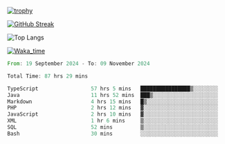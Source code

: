 <!--
**ren-joey/ren-joey** is a ✨ _special_ ✨ repository because its `README.md` (this file) appears on your GitHub profile.

Here are some ideas to get you started:

- 🔭 I’m currently working on ...
- 🌱 I’m currently learning ...
- 👯 I’m looking to collaborate on ...
- 🤔 I’m looking for help with ...
- 💬 Ask me about ...
- 📫 How to reach me: ...
- 😄 Pronouns: ...
- ⚡ Fun fact: ...
-->

[![trophy](https://github-profile-trophy.vercel.app/?username=ren-joey&theme=darkhub&column=5)](https://github.com/ren-joey)

[![GitHub Streak](https://streak-stats.demolab.com/?user=ren-joey&theme=dark)](https://github.com/ren-joey)

![Top Langs](https://github-readme-stats.vercel.app/api/top-langs?username=ren-joey&show_icons=true&layout=compact&locale=en&hide=html,CSS,scss,Pug,Twig&theme=dark)

[![Waka_time](https://github-readme-stats.vercel.app/api/wakatime?username=joeyren&theme=dark)](https://github.com/ren-joey)

<!--START_SECTION:waka-->

```rust
From: 19 September 2024 - To: 09 November 2024

Total Time: 87 hrs 29 mins

TypeScript                 57 hrs 5 mins   ████████████████▒░░░░░░░░   64.93 %
Java                       11 hrs 52 mins  ███▒░░░░░░░░░░░░░░░░░░░░░   13.51 %
Markdown                   4 hrs 15 mins   █▒░░░░░░░░░░░░░░░░░░░░░░░   04.83 %
PHP                        2 hrs 12 mins   ▓░░░░░░░░░░░░░░░░░░░░░░░░   02.51 %
JavaScript                 2 hrs 10 mins   ▓░░░░░░░░░░░░░░░░░░░░░░░░   02.48 %
XML                        1 hr 6 mins     ▒░░░░░░░░░░░░░░░░░░░░░░░░   01.26 %
SQL                        52 mins         ▒░░░░░░░░░░░░░░░░░░░░░░░░   01.00 %
Bash                       30 mins         ░░░░░░░░░░░░░░░░░░░░░░░░░   00.58 %
```

<!--END_SECTION:waka-->
